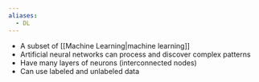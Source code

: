 ```yaml
---
aliases:
  - DL
---
```


- A subset of [[Machine Learning|machine learning]]
- Artificial neural networks can process and discover complex patterns
- Have many layers of neurons (interconnected nodes)
- Can use labeled and unlabeled data